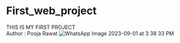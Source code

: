 # First_web_project
 THIS IS MY FIRST PROJECT 
 <br>
Author : Pooja Rawat
![WhatsApp Image 2023-09-01 at 3 38 33 PM](https://github.com/PoojaRawatig123/First_web_project/assets/113825497/1a683cf3-ab00-4d9e-963c-619ec212c3b7)
